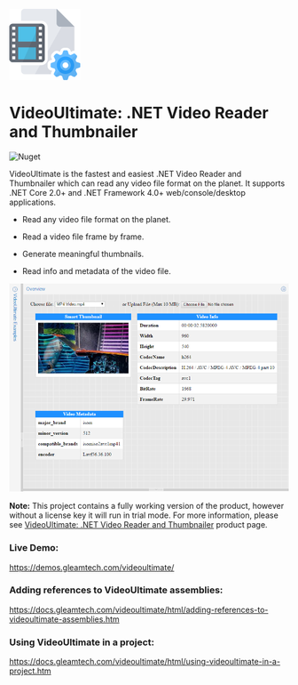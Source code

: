 ![VideoUltimate Logo](videoultimate-logo.png)
# VideoUltimate: .NET Video Reader and Thumbnailer
![Nuget](https://img.shields.io/nuget/v/GleamTech.VideoUltimate)

VideoUltimate is the fastest and easiest .NET Video Reader and Thumbnailer which can read any video file format on the planet. It supports .NET Core 2.0+ and .NET Framework 4.0+ web/console/desktop applications.

- Read any video file format on the planet.

- Read a video file frame by frame.

- Generate meaningful thumbnails.

- Read info and metadata of the video file.

![.NET Video Reader and Thumbnailer](videoultimate.png)

**Note:** This project contains a fully working version of the product, however without a license key it will run in trial mode. For more information, please see [VideoUltimate: .NET Video Reader and Thumbnailer](http://www.gleamtech.com/videoultimate) product page.

### Live Demo:
https://demos.gleamtech.com/videoultimate/

### Adding references to VideoUltimate assemblies:
https://docs.gleamtech.com/videoultimate/html/adding-references-to-videoultimate-assemblies.htm

### Using VideoUltimate in a project:
https://docs.gleamtech.com/videoultimate/html/using-videoultimate-in-a-project.htm

